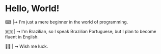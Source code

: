 # __Hello, World__!

⌨ |⇝ I'm just a mere beginner in the world of programming.

🇧🇷 | ⇝ I'm Brazilian, so I speak Brazilian Portuguese, but I plan to become fluent in English.

🙏🏼 | ⇝ Wish me luck.

